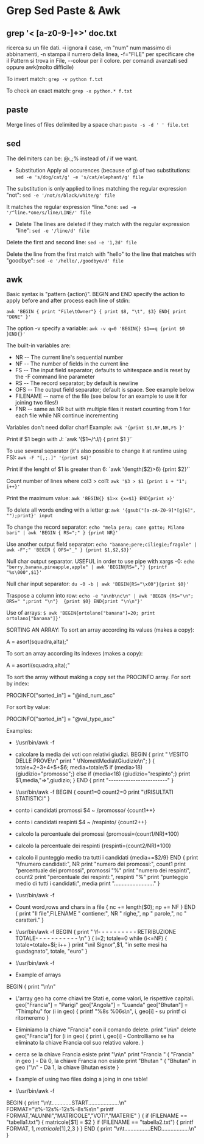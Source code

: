 
#  Grep Sed Paste &amp; Awk


## grep '\< [a-z0-9-]\+\>' doc.txt

ricerca su un file dati. -i ignora il case, -m "num" num massimo di abbinamenti, -n stampa il numero della linea, -f="FILE" per specificare che il Pattern si trova in File, --colour per il colore. per comandi avanzati sed oppure awk(molto difficile)

To invert match:
`grep -v python f.txt`

To check an exact match:
`grep -x python.* f.txt`



## paste

Merge lines of files delimited by a space char:
`paste -s -d ' ' file.txt`



## sed

The delimiters can be: @:,;% instead of / if we want.
*  Substitution
Apply all occurences (because of g) of two substitutions:
`sed -e 's/dog/cat/g' -e 's/cat/elephant/g' file`

The substitution is only applied to lines matching the regular expression "not":
`sed -e '/not/s/black/white/g' file`

It matches the regular expression ^line.*one:
`sed -e '/^line.*one/s/line/LINE/' file`


*  Delete
The lines are deleted if they match with the regular expression "line":
`sed -e '/line/d' file`

Delete the first and second line:
`sed -e '1,2d' file`

Delete the line from the first match with "hello" to the line that matches with "goodbye":
`sed -e '/hello/,/goodbye/d' file`




## awk

Basic syntax is "pattern {action}".
BEGIN and END specify the action to apply before and after process each line of stdin:

`awk 'BEGIN { print "File\tOwner"} { print $8, "\t", $3} END{ print "DONE" }'`

The option -v specify a variable:
`awk -v q=0 'BEGIN{} $1==q {print $0 }END{}'`


The built-in variables are:
*   NR -- The current line's sequential number
*   NF -- The number of fields in the current line
*   FS -- The input field separator; defaults to whitespace and is reset by the -F command line parameter
*   RS -- The record separator; by default is newline
*   OFS -- The output field separator; default is space. See example below
*   FILENAME -- name of the file (see below for an example to use it for joining two files!)
*   FNR -- same as NR but with multiple files it restart counting from 1 for each file while NR continue incrementing

Variables don't need dollar char!
Example:
`awk '{print $1,NF,NR,FS }'`


Print if $1 begin with J:
`awk '($1~/^J/) { print $1 }'`

To use several separator (it's also possible to change it at runtime using FS):
`awk -F "[,;.]" '{print $4}'`

Print if the lenght of $1 is greater than 6:
`awk '(length($2)>6) {print $2}'`

Count number of lines where col3 > col1:
`awk '$3 > $1 {print i + "1"; i++}'`

Print the maximum value: 
`awk 'BEGIN{} $1>x {x=$1} END{print x}'`

To delete all words ending with a letter g:
`awk '{gsub("[a-zA-Z0-9]*[g|G]", "");print}' input`


To change the record separator: 
`echo "mela pera; cane gatto; Milano bari" | awk 'BEGIN { RS=";" } {print NR}'`

Use another output field separator:
`echo "banane;pere;ciliegie;fragole" | awk -F";" 'BEGIN { OFS="_" } {print $1,$2,$3}'`

Null char output separator. USEFUL in order to use pipe with xargs -0:
`echo "berry,banana,pineapple,apple" | awk 'BEGIN{RS=","} {printf "%s\000",$1}'`

Null char input separator:
`du -0 -b | awk 'BEGIN{RS="\x00"}{print $0}'`

Traspose a column into row:
`echo -e "a\nb\nc\n" | awk 'BEGIN {RS="\n"; ORS=" ";print "\n"}  {print $0} END{print "\n\n"}'`

Use of arrays:
`$ awk 'BEGIN{ortolano["banana"]=20; print ortolano["banana"]}'`


SORTING AN ARRAY:
To sort an array according its values (makes a copy):

A = asort(squadra,alta);"


To sort an array according its indexes (makes a copy):

A = asorti(squadra,alta);"


To sort the array without making a copy set the PROCINFO array.
For sort by index:

PROCINFO["sorted_in"] = "@ind_num_asc"


For sort by value:

PROCINFO["sorted_in"] = "@val_type_asc"



Examples:



- !/usr/bin/awk -f
- calcolare la media dei voti con relativi giudizi.
BEGIN {
print "     \fESITO DELLE PROVE\n"
print " \fNome\tMedia\tGiudizio\n";
}
{
totale=$2+$3+$4+$5+$6;
media=totale/5
if (media>18) {giudizio="promosso";}
else if (media<18) {giudizio="respinto";}
print $1,media,"=>",giudizio;
}
END {
print "------------------------"
}






- !/usr/bin/awk -f
BEGIN {
count1=0
count2=0
print "\fRISULTATI STATISTICI"
}
- conto i candidati promossi
$4 ~ /promosso/ {count1++}
- conto i candidati respinti
$4 ~ /respinto/ {count2++}
- calcolo la percentuale dei promossi
{promossi=(count1/NR)*100}
- calcolo la percentuale dei respinti
{respinti=(count2/NR)*100}
- calcolo il punteggio medio tra tutti i candidati
{media+=$2/9}
END {
print "\fnumero candidati:", NR
print "numero dei promossi:", count1
print "percentuale dei promossi", promossi "%"
print "numero dei respinti", count2
print "percentuale dei respinti:", respinti "%"
print "punteggio medio di tutti i candidati:", media
print ".........................."
}






- !/usr/bin/awk -f
-  Count word,rows and chars in a file
{
nc += length($0); np += NF
}
END { print "Il file",FILENAME " contiene:", NR " righe,", np " parole,", nc " caratteri."
}








- !/usr/bin/awk -f
BEGIN {
print " \f- - - - - - - - - - RETRIBUZIONE TOTALE- - - - - - - - - - - \n"
}
{
i=2; totale=0
while (i<=NF) {
totale=totale+$i;
i++
}
print "\nil Signor",$1, "in sette mesi ha guadagnato", totale, "euro"
}







- !/usr/bin/awk -f

-  Example of arrays

BEGIN {
print "\n\n"
- L'array geo ha come chiavi tre Stati e, come valori, le rispettive capitali.
geo["Francia"] = "Parigi"
geo["Angola"] = "Luanda"
geo["Bhutan"] = "Thimphu"
for (i in geo) {
printf "%8s %06s\n", i, geo[i] - su printf ci ritorneremo
}
-  Eliminiamo la chiave "Francia" con il comando delete.
print "\n\n"
delete geo["Francia"]
for (i in geo) {
print i, geo[i] - Controlliamo se ha eliminato la chiave Francia col suo relativo valore.
}
-  cerca se la chiave Francia esiste
print "\n\n"
print "Francia " ( "Francia" in geo )   - Dà 0, la chiave Francia non esiste
print "Bhutan " ( "Bhutan" in geo )"\n"  - Dà 1, la chiave Bhutan esiste
}







-  Example of using two files doing a joing in one table!
- !/usr/bin/awk -f

BEGIN {
print "\n\t.............START....................\n"
FORMAT="\t%-12s%-12s%-8s%s\n"
printf FORMAT,"ALUNNI","MATRICOLE","VOTI","MATERIE"
}
{
if (FILENAME == "tabella1.txt") {
matricole[$1] = $2
}
if (FILENAME == "tabella2.txt") {
printf FORMAT, $1,matricole[$1],$2,$3
}
}
END {
print "\n\t.................END..................\n"
}








